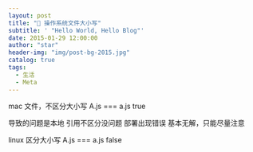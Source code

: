 ```yaml
---
layout: post
title: "📱 操作系统文件大小写"
subtitle: ' "Hello World, Hello Blog"'
date: 2015-01-29 12:00:00
author: "star"
header-img: "img/post-bg-2015.jpg"
catalog: true
tags:
  - 生活
  - Meta
---
```


mac 文件，不区分大小写
A.js === a.js true

导致的问题是本地 引用不区分没问题 部署出现错误
基本无解，只能尽量注意

linux 区分大小写
A.js === a.js false
